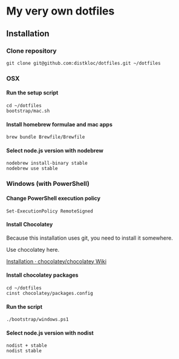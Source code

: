 
# My very own dotfiles

## Installation

### Clone repository

```
git clone git@github.com:distkloc/dotfiles.git ~/dotfiles
```

### OSX

#### Run the setup script

```
cd ~/dotfiles
bootstrap/mac.sh
```

#### Install homebrew formulae and mac apps

```
brew bundle Brewfile/Brewfile
```

#### Select node.js version with nodebrew

```
nodebrew install-binary stable
nodebrew use stable
```


### Windows (with PowerShell)

#### Change PowerShell execution policy

```
Set-ExecutionPolicy RemoteSigned
```

#### Install Chocolatey

Because this installation uses git, you need to install it somewhere.

Use chocolatey here.

[Installation · chocolatey/chocolatey Wiki](https://github.com/chocolatey/chocolatey/wiki/Installation)

#### Install chocolatey packages

```
cd ~/dotfiles
cinst chocolatey/packages.config
```

#### Run the script

```
./bootstrap/windows.ps1
```

#### Select node.js version with nodist

```
nodist + stable
nodist stable
```

